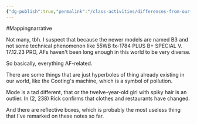 ```yaml
---
{"dg-publish":true,"permalink":"/class-activities/differences-from-our-world/"}
---
```


#Mappingnarrative 

Not many, tbh. I suspect that because the newer models are named B3 and not some technical phenomenon like 55WB fx-1784 PLUS B+ SPECIAL V. 17.12.23 PRO, AFs haven't been long enough in this world to be very diverse.

So basically, everything AF-related.

There are some things that are just hyperboles of thing already existing in our world, like the Cooting's machine, which is a symbol of pollution.

Mode is a tad different, that or the twelve-year-old girl with spiky hair is an outlier. In (2, 238) Rick confirms that clothes and restaurants have changed.

And there are reflective boxes, which is probably the most useless thing that I've remarked on these notes so far.